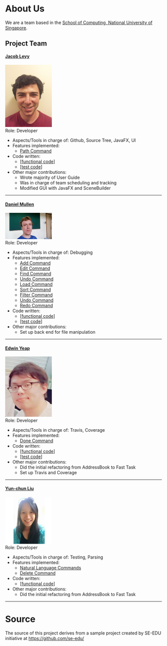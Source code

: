 # About Us

We are a team based in the [School of Computing, National University of Singapore](http://www.comp.nus.edu.sg).

## Project Team

#### [Jacob Levy](http://github.com/levyjr) <br>
<img src="images/PhotoJacobLevy.jpg" width="150"><br>
Role: Developer <br>
* Aspects/Tools in charge of: Github, Source Tree, JavaFX, UI
* Features implemented:
   * [Path Command](https://github.com/CS2103JAN2017-F11-B2/main/blob/master/docs/UserGuide.md)
* Code written:
   * [[functional code](https://github.com/CS2103JAN2017-F11-B2/main/blob/master/collated/main/A0164061N.md)]
   * [[test code](https://github.com/CS2103JAN2017-F11-B2/main/blob/master/collated/test/A0164061N.md)]
* Other major contributions:
   * Wrote majority of User Guide
   * Was in charge of team scheduling and tracking
   * Modified GUI with JavaFX and SceneBuilder

-----

#### [Daniel Mullen](http://github.com/DanielMullen3)
<img src="images/dan2.jpg" width="150"><br>
Role: Developer <br>
* Aspects/Tools in charge of: Debugging
* Features implemented:
   * [Add Command](https://github.com/CS2103JAN2017-F11-B2/main/blob/master/docs/UserGuide.md)
   * [Edit Command](https://github.com/CS2103JAN2017-F11-B2/main/blob/master/docs/UserGuide.md)
   * [Find Command](https://github.com/CS2103JAN2017-F11-B2/main/blob/master/docs/UserGuide.md)
   * [Undo Command](https://github.com/CS2103JAN2017-F11-B2/main/blob/master/docs/UserGuide.md)
   * [Load Command](https://github.com/CS2103JAN2017-F11-B2/main/blob/master/docs/UserGuide.md)
   * [Sort Command](https://github.com/CS2103JAN2017-F11-B2/main/blob/master/docs/UserGuide.md)
   * [Filter Command](https://github.com/CS2103JAN2017-F11-B2/main/blob/master/docs/UserGuide.md)
   * [Undo Command](https://github.com/CS2103JAN2017-F11-B2/main/blob/master/docs/UserGuide.md)
   * [Redo Command](https://github.com/CS2103JAN2017-F11-B2/main/blob/master/docs/UserGuide.md)
* Code written:
   * [[functional code](https://github.com/CS2103JAN2017-F11-B2/main/blob/master/collated/main/A0163845X.md)]
   * [[test code](https://github.com/CS2103JAN2017-F11-B2/main/blob/master/collated/main/A0163845X.md)]
* Other major contributions:
   * Set up back end for file manipulation
   
-----

#### [Edwin Yeap](http://github.com/edwinyeap)
<img src="images/aboutus_edwin.jpg" width="150"><br>
Role: Developer <br>
* Aspects/Tools in charge of: Travis, Coverage
* Features implemented:
   * [Done Command](https://github.com/CS2103JAN2017-F11-B2/main/blob/master/docs/UserGuide.md)
* Code written:
   * [[functional code](https://github.com/CS2103JAN2017-F11-B2/main/blob/master/collated/main/A0146757R.md)]
   * [[test code](https://github.com/CS2103JAN2017-F11-B2/main/blob/master/collated/test/A0146757R.md)]
* Other major contributions:
   * Did the initial refactoring from AddressBook to Fast Task
   * Set up Travis and Coverage

-----

#### [Yun-chun Liu](http://github.com/yunchun-liu)
<img src="images/edith.jpg" width="150"><br>
Role: Developer <br>
* Aspects/Tools in charge of: Testing, Parsing
* Features implemented:
   * [Natural Language Commands](https://github.com/CS2103JAN2017-F11-B2/main/blob/master/docs/UserGuide.md)
   * [Delete Command](https://github.com/CS2103JAN2017-F11-B2/main/blob/master/docs/UserGuide.md)
* Code written:
   * [[functional code](https://github.com/CS2103JAN2017-F11-B2/main/blob/master/collated/main/A0152855Y.md)]
* Other major contributions:
   * Did the initial refactoring from AddressBook to Fast Task

-----

# Source

The source of this project derives from a sample project created by SE-EDU initiative at https://github.com/se-edu/
